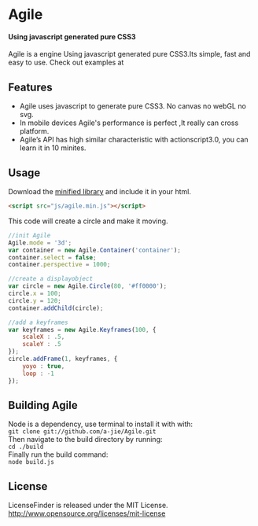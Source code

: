 Agile
======
#### Using javascript generated pure CSS3 ####
Agile is a engine Using javascript generated pure CSS3.Its simple, fast and easy to use.
Check out examples at

## Features
- Agile uses javascript to generate pure CSS3. No canvas no webGL no svg.
- In mobile devices Agile's performance is perfect ,It really can cross platform.
- Agile’s API has high similar characteristic with actionscript3.0, you can learn it in 10 minites.

## Usage
Download the [minified library](https://github.com/a-jie/Agile/blob/master/build/agile.min.js) and include it in your html.

```html
<script src="js/agile.min.js"></script>
```
This code will create a circle and make it moving.
```javascript
//init Agile
Agile.mode = '3d';
var container = new Agile.Container('container');
container.select = false;
container.perspective = 1000;

//create a displayobject
var circle = new Agile.Circle(80, '#ff0000');
circle.x = 100;
circle.y = 120;
container.addChild(circle);

//add a keyframes
var keyframes = new Agile.Keyframes(100, {
	scaleX : .5,
	scaleY : .5
});
circle.addFrame(1, keyframes, {
	yoyo : true,
	loop : -1
}); 
```

## Building Agile
Node is a dependency, use terminal to install it with with:<br>
`git clone git://github.com/a-jie/Agile.git`<br>
Then navigate to the build directory by running:<br>
`cd ./build`<br>
Finally run the build command:<br>
`node build.js`

## License
LicenseFinder is released under the MIT License. http://www.opensource.org/licenses/mit-license
